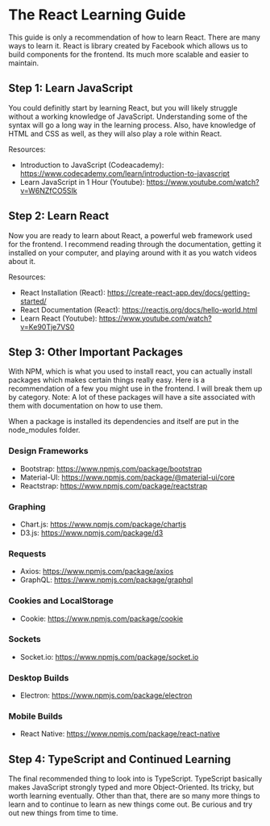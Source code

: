 # The React Learning Guide

This guide is only a recommendation of how to learn React. There are many ways to learn it. React is library created by Facebook which allows us to build components for the frontend. Its much more scalable and easier to maintain.

## Step 1: Learn JavaScript

You could definitly start by learning React, but you will likely struggle without a working knowledge of JavaScript. Understanding some of the syntax will go a long way in the learning process. Also, have knowledge of HTML and CSS as well, as they will also play a role within React.

Resources:

- Introduction to JavaScript (Codeacademy): https://www.codecademy.com/learn/introduction-to-javascript
- Learn JavaScript in 1 Hour (Youtube): https://www.youtube.com/watch?v=W6NZfCO5SIk

## Step 2: Learn React

Now you are ready to learn about React, a powerful web framework used for the frontend. I recommend reading through the documentation, getting it installed on your computer, and playing around with it as you watch videos about it.

Resources:

- React Installation (React): https://create-react-app.dev/docs/getting-started/
- React Documentation (React): https://reactjs.org/docs/hello-world.html
- Learn React (Youtube): https://www.youtube.com/watch?v=Ke90Tje7VS0

## Step 3: Other Important Packages

With NPM, which is what you used to install react, you can actually install packages which makes certain things really easy. Here is a recommendation of a few you might use in the frontend. I will break them up by category. Note: A lot of these packages will have a site associated with them with documentation on how to use them.

When a package is installed its dependencies and itself are put in the node_modules folder.

### Design Frameworks

- Bootstrap: https://www.npmjs.com/package/bootstrap
- Material-UI: https://www.npmjs.com/package/@material-ui/core
- Reactstrap: https://www.npmjs.com/package/reactstrap

### Graphing

- Chart.js: https://www.npmjs.com/package/chartjs
- D3.js: https://www.npmjs.com/package/d3

### Requests

- Axios: https://www.npmjs.com/package/axios
- GraphQL: https://www.npmjs.com/package/graphql

### Cookies and LocalStorage

- Cookie: https://www.npmjs.com/package/cookie

### Sockets

- Socket.io: https://www.npmjs.com/package/socket.io

### Desktop Builds

- Electron: https://www.npmjs.com/package/electron

### Mobile Builds

- React Native: https://www.npmjs.com/package/react-native

## Step 4: TypeScript and Continued Learning

The final recommended thing to look into is TypeScript. TypeScript basically makes JavaScript strongly typed and more Object-Oriented. Its tricky, but worth learning eventually. Other than that, there are so many more things to learn and to continue to learn as new things come out. Be curious and try out new things from time to time.

